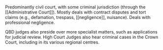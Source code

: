 Predominantly civil court, with some criminal jurisdiction (through the [[Administrative Court]]). Mostly deals with contract disputes and tort claims (e.g., defamation, trespass, [[negligence]], nuisance). Deals with professional negligence.

QBD judges also preside over more specialist matters, such as applications for judicial review. High Court Judges also hear criminal cases in the Crown Court, including in its various regional centres. 